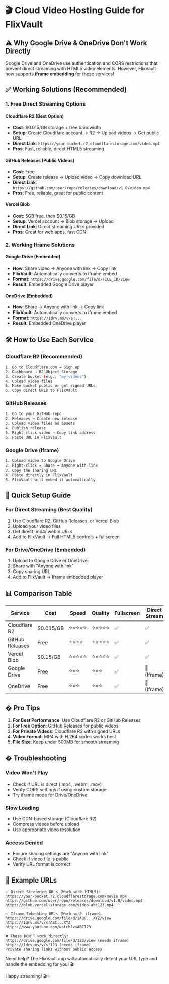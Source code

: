 # 🎬 Cloud Video Hosting Guide for FlixVault

## ⚠️ **Why Google Drive & OneDrive Don't Work Directly**

Google Drive and OneDrive use authentication and CORS restrictions that prevent direct streaming with HTML5 video elements. However, FlixVault now supports **iframe embedding** for these services!

## ✅ **Working Solutions (Recommended)**

### **1. Free Direct Streaming Options**

#### **Cloudflare R2 (Best Option)**
- **Cost**: $0.015/GB storage + free bandwidth
- **Setup**: Create Cloudflare account → R2 → Upload videos → Get public URL
- **Direct Link**: `https://your-bucket.r2.cloudflarestorage.com/video.mp4`
- **Pros**: Fast, reliable, direct HTML5 streaming

#### **GitHub Releases (Public Videos)**
- **Cost**: Free
- **Setup**: Create release → Upload video → Copy download URL
- **Direct Link**: `https://github.com/user/repo/releases/download/v1.0/video.mp4`
- **Pros**: Free, reliable, great for public content

#### **Vercel Blob**
- **Cost**: 5GB free, then $0.15/GB
- **Setup**: Vercel account → Blob storage → Upload
- **Direct Link**: Direct streaming URLs provided
- **Pros**: Great for web apps, fast CDN

### **2. Working Iframe Solutions**

#### **Google Drive (Embedded)**
- **How**: Share video → Anyone with link → Copy link
- **FlixVault**: Automatically converts to iframe embed
- **Format**: `https://drive.google.com/file/d/FILE_ID/view`
- **Result**: Embedded Google Drive player

#### **OneDrive (Embedded)**  
- **How**: Share → Anyone with link → Copy link
- **FlixVault**: Automatically converts to iframe embed
- **Format**: `https://1drv.ms/v/s!...`
- **Result**: Embedded OneDrive player

## 🛠️ **How to Use Each Service**

### **Cloudflare R2 (Recommended)**
```bash
1. Go to Cloudflare.com → Sign up
2. Dashboard → R2 Object Storage
3. Create bucket (e.g., "my-videos")
4. Upload video files
5. Make bucket public or get signed URLs
6. Copy direct URLs to FlixVault
```

### **GitHub Releases**
```bash
1. Go to your GitHub repo
2. Releases → Create new release
3. Upload video files as assets
4. Publish release
5. Right-click video → Copy link address
6. Paste URL in FlixVault
```

### **Google Drive (Iframe)**
```bash
1. Upload video to Google Drive
2. Right-click → Share → Anyone with link
3. Copy the sharing URL
4. Paste directly in FlixVault
5. FlixVault will embed it automatically
```

## 🎯 **Quick Setup Guide**

### **For Direct Streaming (Best Quality)**
1. Use Cloudflare R2, GitHub Releases, or Vercel Blob
2. Upload your video files
3. Get direct .mp4/.webm URLs
4. Add to FlixVault → Full HTML5 controls + fullscreen

### **For Drive/OneDrive (Embedded)**
1. Upload to Google Drive or OneDrive
2. Share with "Anyone with link"
3. Copy sharing URL
4. Add to FlixVault → Iframe embedded player

## 📊 **Comparison Table**

| Service | Cost | Speed | Quality | Fullscreen | Direct Stream |
|---------|------|-------|---------|------------|---------------|
| Cloudflare R2 | $0.015/GB | ⭐⭐⭐⭐⭐ | ⭐⭐⭐⭐⭐ | ✅ | ✅ |
| GitHub Releases | Free | ⭐⭐⭐⭐ | ⭐⭐⭐⭐⭐ | ✅ | ✅ |
| Vercel Blob | $0.15/GB | ⭐⭐⭐⭐⭐ | ⭐⭐⭐⭐⭐ | ✅ | ✅ |
| Google Drive | Free | ⭐⭐⭐ | ⭐⭐⭐ | ✅ | 🚫 (Iframe) |
| OneDrive | Free | ⭐⭐⭐ | ⭐⭐⭐ | ✅ | 🚫 (Iframe) |

## � **Pro Tips**

1. **For Best Performance**: Use Cloudflare R2 or GitHub Releases
2. **For Free Option**: GitHub Releases for public videos
3. **For Private Videos**: Cloudflare R2 with signed URLs
4. **Video Format**: MP4 with H.264 codec works best
5. **File Size**: Keep under 500MB for smooth streaming

## � **Troubleshooting**

### **Video Won't Play**
- Check if URL is direct (.mp4, .webm, .mov)
- Verify CORS settings if using custom storage
- Try iframe mode for Drive/OneDrive

### **Slow Loading**
- Use CDN-based storage (Cloudflare R2)
- Compress videos before upload
- Use appropriate video resolution

### **Access Denied**
- Ensure sharing settings are "Anyone with link"
- Check if video file is public
- Verify URL format is correct

## 📝 **Example URLs**

```
✅ Direct Streaming URLs (Work with HTML5):
https://your-bucket.r2.cloudflarestorage.com/movie.mp4
https://github.com/user/repo/releases/download/v1.0/video.mp4
https://blob.vercel-storage.com/video-abc123.mp4

✅ Iframe Embedding URLs (Work with iframe):
https://drive.google.com/file/d/1ABC...XYZ/view
https://1drv.ms/v/s!ABC...XYZ
https://www.youtube.com/watch?v=ABC123

❌ These DON'T work directly:
https://drive.google.com/file/d/123/view (needs iframe)
https://1drv.ms/v/s!123 (needs iframe)
Private sharing links without public access
```

Need help? The FlixVault app will automatically detect your URL type and handle the embedding for you! 🎬

Happy streaming! 🎬✨